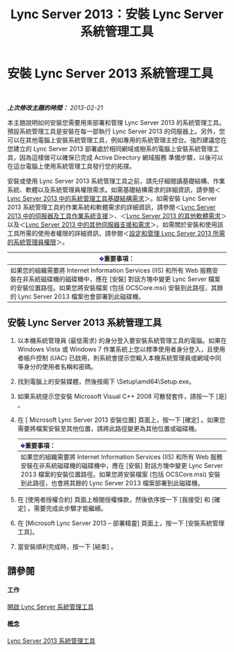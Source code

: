 ﻿---
title: Lync Server 2013：安裝 Lync Server 系統管理工具
TOCTitle: 安裝 Lync Server 系統管理工具
ms:assetid: 842b85e4-2eeb-464f-b1c1-ceb8cc04f8d5
ms:mtpsurl: https://technet.microsoft.com/zh-tw/library/Gg398665(v=OCS.15)
ms:contentKeyID: 49291521
ms.date: 08/10/2015
mtps_version: v=OCS.15
ms.translationtype: HT
---

# 安裝 Lync Server 2013 系統管理工具

 

_**上次修改主題的時間：** 2013-02-21_

本主題說明如何安裝您需要用來部署和管理 Lync Server 2013 的系統管理工具。預設系統管理工具是安裝在每一部執行 Lync Server 2013 的伺服器上。另外，您可以在其他電腦上安裝系統管理工具，例如專用的系統管理主控台。強烈建議您在您建立的 Lync Server 2013 部署處於相同網域或樹系的電腦上安裝系統管理工具，因為這樣做可以確保已完成 Active Directory 網域服務 準備步驟，以後可以在這台電腦上使用系統管理工具發行您的拓撲。

安裝或使用 Lync Server 2013 系統管理工具之前，請先仔細閱讀基礎結構、作業系統、軟體以及系統管理員權限需求。如需基礎結構需求的詳細資訊，請參閱＜[Lync Server 2013 中的系統管理工具基礎結構需求](lync-server-2013-administrative-tools-infrastructure-requirements.md)＞。如需安裝 Lync Server 2013 系統管理工具的作業系統和軟體需求的詳細資訊，請參閱＜[Lync Server 2013 中的伺服器及工具作業系統支援](lync-server-2013-server-and-tools-operating-system-support.md)＞、＜[Lync Server 2013 的其他軟體需求](lync-server-2013-additional-software-requirements.md)＞以及＜[Lync Server 2013 中的其他伺服器支援和需求](lync-server-2013-additional-server-support-and-requirements.md)＞。如需關於安裝和使用該工具所需的使用者權限的詳細資訊，請參閱＜[設定和管理 Lync Server 2013 所需的系統管理員權限](lync-server-2013-administrator-rights-and-permissions-required-for-setup-and-administration.md)＞。

<table>
<thead>
<tr class="header">
<th><img src="images/Gg412908.important(OCS.15).gif" title="important" alt="important" />重要事項：</th>
</tr>
</thead>
<tbody>
<tr class="odd">
<td>如果您的組織需要將 Internet Information Services (IIS) 和所有 Web 服務安裝在非系統磁碟機的磁碟機中，應在 [安裝] 對話方塊中變更 Lync Server 檔案的安裝位置路徑。如果您將安裝檔案 (包括 OCSCore.msi) 安裝到此路徑，其餘的 Lync Server 2013 檔案也會部署到此磁碟機。</td>
</tr>
</tbody>
</table>


## 安裝 Lync Server 2013 系統管理工具

1.  以本機系統管理員 (最低需求) 的身分登入要安裝系統管理工具的電腦。如果在 Windows Vista 或 Windows 7 作業系統上您以標準使用者身分登入，且使用者帳戶控制 (UAC) 已啟用，則系統會提示您輸入本機系統管理員或網域中同等身分的使用者名稱和密碼。

2.  找到電腦上的安裝媒體，然後按兩下 \\Setup\\amd64\\Setup.exe。

3.  如果系統提示您安裝 Microsoft Visual C++ 2008 可散發套件，請按一下 \[是\] 。

4.  在 \[ Microsoft Lync Server 2013 安裝位置\] 頁面上，按一下 \[確定\] 。如果您需要將檔案安裝至其他位置，請將此路徑變更為其他位置或磁碟機。
    
    <table>
    <thead>
    <tr class="header">
    <th><img src="images/Gg412908.important(OCS.15).gif" title="important" alt="important" />重要事項：</th>
    </tr>
    </thead>
    <tbody>
    <tr class="odd">
    <td>如果您的組織需要將 Internet Information Services (IIS) 和所有 Web 服務安裝在非系統磁碟機的磁碟機中，應在 [安裝] 對話方塊中變更 Lync Server 2013 檔案的安裝位置路徑。如果您將安裝檔案 (包括 OCSCore.msi) 安裝到此路徑，也會將其餘的 Lync Server 2013 檔案部署到此磁碟機。</td>
    </tr>
    </tbody>
    </table>


5.  在 \[使用者授權合約\] 頁面上檢閱授權條款，然後依序按一下 \[我接受\] 和 \[確定\] 。需要完成此步驟才能繼續。

6.  在 \[Microsoft Lync Server 2013 – 部署精靈\] 頁面上，按一下 \[安裝系統管理工具\]。

7.  當安裝順利完成時，按一下 \[結束\] 。

## 請參閱

#### 工作

[開啟 Lync Server 系統管理工具](lync-server-2013-open-lync-server-administrative-tools.md)  

#### 概念

[Lync Server 2013 系統管理工具](lync-server-2013-lync-server-administrative-tools.md)

